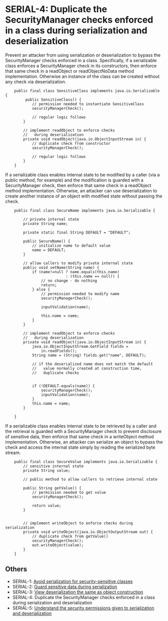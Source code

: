 # SERIAL-4: Duplicate the SecurityManager checks enforced in a class during serialization and deserialization
Prevent an attacker from using serialization or deserialization to bypass the SecurityManager checks enforced in a class. Specifically, if a serializable class enforces a SecurityManager check in its constructors, then enforce that same check in a readObject or readObjectNoData method implementation. Otherwise an instance of the class can be created without any check via deserialization.


        public final class SensitiveClass implements java.io.Serializable {
             public SensitiveClass() {
                // permission needed to instantiate SensitiveClass
                securityManagerCheck();

                // regular logic follows
            }

            // implement readObject to enforce checks
            //   during deserialization
            private void readObject(java.io.ObjectInputStream in) {
                // duplicate check from constructor
                securityManagerCheck();

                // regular logic follows
            }
        }

If a serializable class enables internal state to be modified by a caller (via a public method, for example) and the modification is guarded with a SecurityManager check, then enforce that same check in a readObject method implementation. Otherwise, an attacker can use deserialization to create another instance of an object with modified state without passing the check.

        public final class SecureName implements java.io.Serializable {

            // private internal state
            private String name;

            private static final String DEFAULT = "DEFAULT";

            public SecureName() {
                // initialize name to default value
                name = DEFAULT;
            }

            // allow callers to modify private internal state
            public void setName(String name) {
                if (name!=null ? name.equals(this.name)
                               : (this.name == null)) {
                    // no change - do nothing
                    return;
                } else {
                    // permission needed to modify name
                    securityManagerCheck();

                    inputValidation(name);

                    this.name = name;
                }
            }

            // implement readObject to enforce checks
            //   during deserialization
            private void readObject(java.io.ObjectInputStream in) {
                java.io.ObjectInputStream.GetField fields =
                    in.readFields();
                String name = (String) fields.get("name", DEFAULT);

                // if the deserialized name does not match the default
                //   value normally created at construction time,
                //   duplicate checks


                if (!DEFAULT.equals(name)) {
                    securityManagerCheck();
                    inputValidation(name);
                }
                this.name = name;
            }

        }

If a serializable class enables internal state to be retrieved by a caller and the retrieval is guarded with a SecurityManager check to prevent disclosure of sensitive data, then enforce that same check in a writeObject method implementation. Otherwise, an attacker can serialize an object to bypass the check and access the internal state simply by reading the serialized byte stream.

        public final class SecureValue implements java.io.Serializable {
            // sensitive internal state
            private String value;

            // public method to allow callers to retrieve internal state

            public String getValue() {
                // permission needed to get value
                securityManagerCheck();

                return value;
            }


            // implement writeObject to enforce checks during serialization
            private void writeObject(java.io.ObjectOutputStream out) {
                // duplicate check from getValue()
                securityManagerCheck();
                out.writeObject(value);
            }
        }


## Others

 - SERIAL-1: [Avoid serialization for security-sensitive classes](../g81)
 - SERIAL-2: [Guard sensitive data during serialization](../g82)
 - SERIAL-3: [View deserialization the same as object construction](../g83)
 - SERIAL-4: Duplicate the SecurityManager checks enforced in a class during serialization and deserialization
 - SERIAL-5: [Understand the security permissions given to serialization and deserialization](../g85)
